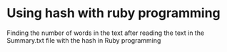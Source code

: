 # Using hash with ruby programming

Finding the number of words in the text after reading the text in the Summary.txt file with the hash in Ruby programming



